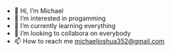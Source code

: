 - 👋 Hi, I’m Michael
- 👀 I’m interested in progamming
- 🌱 I’m currently learning everything
- 💞️ I’m looking to collabora on  everybody
- 📫 How to reach me michaeljoshua352@gmail.com

<!---
Michaeljoshua22/Michaeljoshua22 is a ✨ special ✨ repository because its `README.md` (this file) appears on your GitHub profile.
You can click the Preview link to take a look at your changes.
--->
